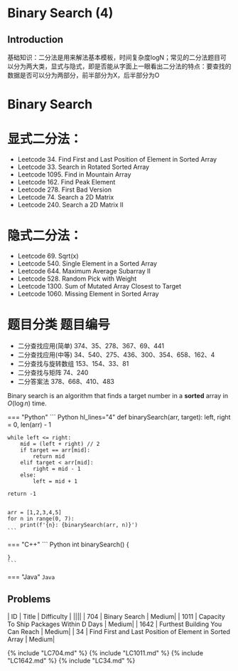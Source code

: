# Binary Search (4)

## Introduction

基础知识：二分法是用来解法基本模板，时间复杂度logN；常见的二分法题目可以分为两大类，显式与隐式，即是否能从字面上一眼看出二分法的特点：要查找的数据是否可以分为两部分，前半部分为X，后半部分为O

# Binary Search

# 显式二分法：

- Leetcode 34. Find First and Last Position of Element in Sorted Array
- Leetcode 33. Search in Rotated Sorted Array
- Leetcode 1095. Find in Mountain Array
- Leetcode 162. Find Peak Element
- Leetcode 278. First Bad Version
- Leetcode 74. Search a 2D Matrix
- Leetcode 240. Search a 2D Matrix II

# 隐式二分法：

- Leetcode 69. Sqrt(x)
- Leetcode 540. Single Element in a Sorted Array
- Leetcode 644. Maximum Average Subarray II
- Leetcode 528. Random Pick with Weight
- Leetcode 1300. Sum of Mutated Array Closest to Target
- Leetcode 1060. Missing Element in Sorted Array

# 题目分类	题目编号

- 二分查找应用(简单)	374、35、278、367、69、441
- 二分查找应用(中等)	34、540、275、436、300、354、658、162、4
- 二分查找与旋转数组	153、154、33、81
- 二分查找与矩阵	74、240
- 二分答案法	378、668、410、483


Binary search is an algorithm that finds a target number in a **sorted** array in $O(\log n)$ time.

=== "Python"
    ``` Python hl_lines="4"
    def binarySearch(arr, target):
    left, right = 0, len(arr) - 1

    while left <= right:
        mid = (left + right) // 2
        if target == arr[mid]:
            return mid
        elif target < arr[mid]:
            right = mid - 1
        else:
            left = mid + 1

    return -1


    arr = [1,2,3,4,5]
    for n in range(0, 7):
        print(f'{n}: {binarySearch(arr, n)}')
    ```                

=== "C++"
    ``` Python
    int binarySearch() {

    }
    ```  

=== "Java"
    ``` Java 
    ```  

## Problems
| ID   | Title | Difficulty |
||||
| 704  | Binary Search | Medium|
| 1011  | Capacity To Ship Packages Within D Days | Medium|
| 1642 | Furthest Building You Can Reach | Medium|
| 34 | Find First and Last Position of Element in Sorted Array | Medium|

{% include "LC704.md" %}
{% include "LC1011.md" %}
{% include "LC1642.md" %}
{% include "LC34.md" %}